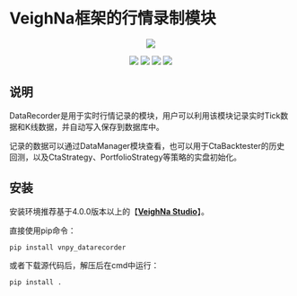 # VeighNa框架的行情录制模块

<p align="center">
  <img src ="https://vnpy.oss-cn-shanghai.aliyuncs.com/vnpy-logo.png"/>
</p>

<p align="center">
    <img src ="https://img.shields.io/badge/version-1.1.1-blueviolet.svg"/>
    <img src ="https://img.shields.io/badge/platform-windows|linux|macos-yellow.svg"/>
    <img src ="https://img.shields.io/badge/python-3.10|3.11|3.12|3.13-blue.svg" />
    <img src ="https://img.shields.io/github/license/vnpy/vnpy.svg?color=orange"/>
</p>

## 说明

DataRecorder是用于实时行情记录的模块，用户可以利用该模块记录实时Tick数据和K线数据，并自动写入保存到数据库中。

记录的数据可以通过DataManager模块查看，也可以用于CtaBacktester的历史回测，以及CtaStrategy、PortfolioStrategy等策略的实盘初始化。

## 安装

安装环境推荐基于4.0.0版本以上的【[**VeighNa Studio**](https://www.vnpy.com)】。

直接使用pip命令：

```
pip install vnpy_datarecorder
```


或者下载源代码后，解压后在cmd中运行：

```
pip install .
```
